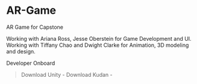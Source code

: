 # AR-Game
AR Game for Capstone

Working with Ariana Ross, Jesse Oberstein for Game Development and UI.
Working with Tiffany Chao and Dwight Clarke for Animation, 3D modeling and design.

Developer Onboard
  > Download Unity - 
  > Download Kudan - 
